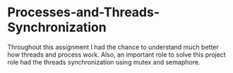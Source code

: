 # Processes-and-Threads-Synchronization
Throughout this assignment I had the chance to understand much better how threads and process work. Also, an important role to solve this project role had the threads synchronization using mutex and semaphore.

